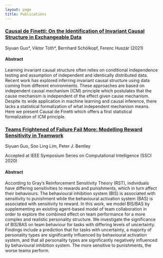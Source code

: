 ```yaml
---
layout: page
title: Publications
---
```


### [Causal de Finetti: On the Identification of Invariant Causal Structure in Exchangeable Data](https://arxiv.org/pdf/2203.15756.pdf)
Siyuan Guo*, Viktor Tóth*, Bernhard Schölkopf, Ferenc Huszár (2021)
#### Abstract
Learning invariant causal structure often relies on conditional independence testing and assumption of independent and identically distributed data. Recent work has explored inferring invariant causal
structure using data coming from different environments. These approaches are based on independent causal mechanism (ICM) principle which postulates that the cause mechanism is independent of
the effect given cause mechanism. Despite its wide application in
machine learning and causal inference, there lacks a statistical formalization of what independent mechanism means. Here we present
Causal de Finetti which offers a first statistical formalization of ICM
principle. 

### [Teams Frightened of Failure Fail More: Modelling Reward Sensitivity in Teamwork](https://discovery.ucl.ac.uk/id/eprint/10124666/1/SSCI20_Frightened_Teams_Fail_More.pdf)
Siyuan Guo, Soo Ling Lim, Peter J. Bentley

Accepted at IEEE Symposium Series on Computational Intelligence (SSCI 2020)
#### Abstract
According to Gray’s Reinforcement Sensitivity
Theory (RST), individuals have differing sensitivities to rewards
and punishments, which in turn affect their behaviours. The
behavioural inhibition system (BIS) is associated with sensitivity
to punishment while the behavioural activation system (BAS) is
associated with sensitivity to reward. In this work, we model
BIS/BAS by supplementing an existing agent-based model of team
collaboration in order to explore the combined effect on team
performance for a more complex and realistic personality
structure. We investigate the significance of BIS/BAS on team
behaviour for tasks with differing levels of uncertainty. Findings
include a prediction that for tasks with uncertainty, a majority of
personality types are significantly influenced by behavioural
activation system, and that all personality types are significantly
negatively influenced by behavioural inhibition system. The more
sensitive to punishments, the worse teams perform. 

